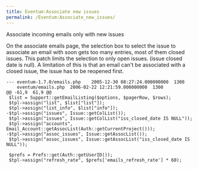 ```yaml
---
title: Eventum:Associate new issues
permalink: /Eventum:Associate_new_issues/
---
```


Associate incoming emails only with new issues

On the associate emails page, the selection box to select the issue to associate an email with soon gets too many entries, most of them closed issues. This patch limits the selection to only open issues. (issue closed date is null). A limitation of this is that an email can't be associated with a closed issue, the issue has to be reopened first.

    --- eventum-1.7.0/emails.php    2005-12-30 08:27:24.000000000  1300
        eventum/emails.php  2006-02-22 12:21:59.000000000  1300
    @@ -61,9  61,9 @@
     $list = Support::getEmailListing($options, $pagerRow, $rows);
     $tpl->assign("list", $list["list"]);
     $tpl->assign("list_info", $list["info"]);
    -$tpl->assign("issues", Issue::getColList());
     $tpl->assign("issues", Issue::getColList("iss_closed_date IS NULL"));
     $tpl->assign("accounts", Email_Account::getAssocList(Auth::getCurrentProject()));
    -$tpl->assign("assoc_issues", Issue::getAssocList());
     $tpl->assign("assoc_issues", Issue::getAssocList("iss_closed_date IS NULL"));

     $prefs = Prefs::get(Auth::getUserID());
     $tpl->assign("refresh_rate", $prefs['emails_refresh_rate'] * 60);